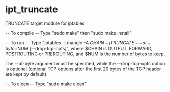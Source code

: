 ipt_truncate
============

TRUNCATE target module for iptables

-- To compile --
Type "sudo make" then "sudo make install"

-- To run --
Type "iptables -t mangle -A $CHAIN -j TRUNCATE --at-byte=$NUM [--drop-tcp-opts]",
where $CHAIN is OUTPUT, FORWARD, POSTROUTING or PREROUTING, and $NUM is the 
number of bytes to keep. 

The --at-byte argument must be specified, while the --drop-tcp-opts option is 
optional (optional TCP options after the first 20 bytes of the TCP header are
kept by default).

-- To clean --
Type "sudo make clean"